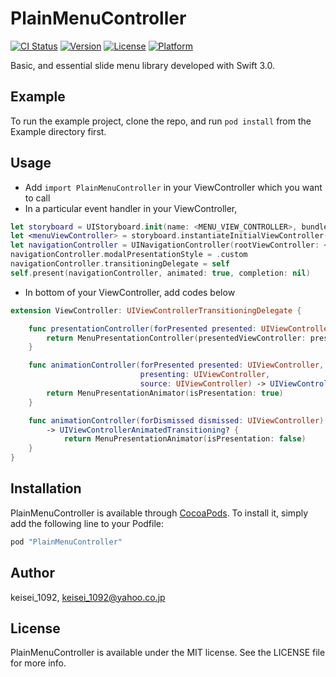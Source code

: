 # PlainMenuController

[![CI Status](http://img.shields.io/travis/keisei_1092/PlainMenuController.svg?style=flat)](https://travis-ci.org/keisei_1092/PlainMenuController)
[![Version](https://img.shields.io/cocoapods/v/PlainMenuController.svg?style=flat)](http://cocoapods.org/pods/PlainMenuController)
[![License](https://img.shields.io/cocoapods/l/PlainMenuController.svg?style=flat)](http://cocoapods.org/pods/PlainMenuController)
[![Platform](https://img.shields.io/cocoapods/p/PlainMenuController.svg?style=flat)](http://cocoapods.org/pods/PlainMenuController)

Basic, and essential slide menu library developed with Swift 3.0.

## Example

To run the example project, clone the repo, and run `pod install` from the Example directory first.

## Usage

* Add `import PlainMenuController` in your ViewController which you want to call
* In a particular event handler in your ViewController,

```swift
let storyboard = UIStoryboard.init(name: <MENU_VIEW_CONTROLLER>, bundle: nil)
let <menuViewController> = storyboard.instantiateInitialViewController() as! <MenuViewControllerClass>
let navigationController = UINavigationController(rootViewController: <menuViewController>)
navigationController.modalPresentationStyle = .custom
navigationController.transitioningDelegate = self
self.present(navigationController, animated: true, completion: nil)
```

* In bottom of your ViewController, add codes below

```swift
extension ViewController: UIViewControllerTransitioningDelegate {

    func presentationController(forPresented presented: UIViewController, presenting: UIViewController?, source: UIViewController) -> UIPresentationController? {
        return MenuPresentationController(presentedViewController: presented, presenting: presenting)
    }

    func animationController(forPresented presented: UIViewController,
                             presenting: UIViewController,
                             source: UIViewController) -> UIViewControllerAnimatedTransitioning? {
        return MenuPresentationAnimator(isPresentation: true)
    }

    func animationController(forDismissed dismissed: UIViewController)
        -> UIViewControllerAnimatedTransitioning? {
            return MenuPresentationAnimator(isPresentation: false)
    }
}
```

## Installation

PlainMenuController is available through [CocoaPods](http://cocoapods.org). To install
it, simply add the following line to your Podfile:

```ruby
pod "PlainMenuController"
```

## Author

keisei_1092, keisei_1092@yahoo.co.jp

## License

PlainMenuController is available under the MIT license. See the LICENSE file for more info.
